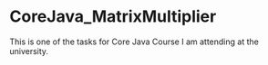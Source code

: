 CoreJava_MatrixMultiplier
=========================

This is one of the tasks for Core Java Course I am attending at the university.
